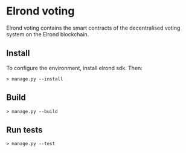 # Elrond voting
Elrond voting contains the smart contracts of the decentralised voting system on the Elrond blockchain.

## Install
To configure the environment, install elrond sdk. Then:
```
> manage.py --install
```

## Build
```
> manage.py --build
```

## Run tests
```
> manage.py --test
```
